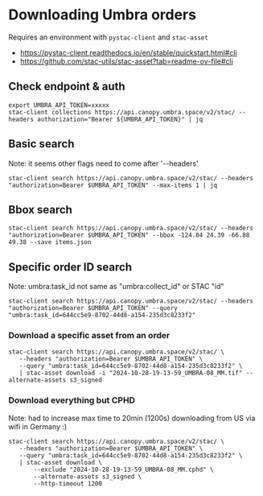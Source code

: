 # Downloading Umbra orders

Requires an environment with `pystac-client` and `stac-asset`

- https://pystac-client.readthedocs.io/en/stable/quickstart.html#cli
- https://github.com/stac-utils/stac-asset?tab=readme-ov-file#cli


## Check endpoint & auth
```
export UMBRA_API_TOKEN=xxxxx
stac-client collections https://api.canopy.umbra.space/v2/stac/ --headers authorization="Bearer ${UMBRA_API_TOKEN}" | jq
```

## Basic search

Note: it seems other flags need to come after '--headers'
```
stac-client search https://api.canopy.umbra.space/v2/stac/ --headers "authorization=Bearer $UMBRA_API_TOKEN" --max-items 1 | jq
```

## Bbox search
```
stac-client search https://api.canopy.umbra.space/v2/stac/ --headers "authorization=Bearer $UMBRA_API_TOKEN" --bbox -124.84 24.39 -66.88 49.38 --save items.json
```

## Specific order ID search

Note: umbra:task_id not same as "umbra:collect_id" or STAC "id"
```
stac-client search https://api.canopy.umbra.space/v2/stac/ --headers "authorization=Bearer $UMBRA_API_TOKEN" --query "umbra:task_id=644cc5e9-8702-44d8-a154-235d3c8233f2"
```

### Download a specific asset from an order
```
stac-client search https://api.canopy.umbra.space/v2/stac/ \
   --headers "authorization=Bearer $UMBRA_API_TOKEN" \
   --query "umbra:task_id=644cc5e9-8702-44d8-a154-235d3c8233f2" \
   | stac-asset download -i "2024-10-28-19-13-59_UMBRA-08_MM.tif" --alternate-assets s3_signed
```

### Download everything but CPHD

Note: had to increase max time to 20min (1200s) downloading from US via wifi in Germany :)
```
stac-client search https://api.canopy.umbra.space/v2/stac/ \
   --headers "authorization=Bearer $UMBRA_API_TOKEN" \
   --query "umbra:task_id=644cc5e9-8702-44d8-a154-235d3c8233f2" \
   | stac-asset download \
       --exclude "2024-10-28-19-13-59_UMBRA-08_MM.cphd" \
       --alternate-assets s3_signed \
       --http-timeout 1200
```
